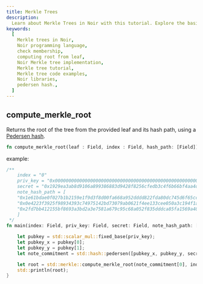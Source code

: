 ```yaml
---
title: Merkle Trees
description:
  Learn about Merkle Trees in Noir with this tutorial. Explore the basics of computing a merkle root using a proof, with examples.
keywords:
  [
    Merkle trees in Noir,
    Noir programming language,
    check membership,
    computing root from leaf,
    Noir Merkle tree implementation,
    Merkle tree tutorial,
    Merkle tree code examples,
    Noir libraries,
    pedersen hash.,
  ]
---
```


## compute_merkle_root

Returns the root of the tree from the provided leaf and its hash path, using a [Pedersen hash](cryptographic_primitives/00_hashes.mdx#pedersen).

```rust
fn compute_merkle_root(leaf : Field, index : Field, hash_path: [Field]) -> Field
```

example:

```rust
/**
    index = "0"
    priv_key = "0x000000000000000000000000000000000000000000000000000000616c696365"
    secret = "0x1929ea3ab8d9106a899386883d9428f8256cfedb3c4f6b66bf4aa4d28a79988f"
    note_hash_path = [
    "0x1e61bdae0f027b1b2159e1f9d3f8d00fa668a952dddd822fda80dc745d6f65cc",
    "0x0e4223f3925f98934393c74975142bd73079ab0621f4ee133cee050a3c194f1a",
    "0x2fd7bb412155bf8693a3bd2a3e7581a679c95c68a052f835dddca85fa1569a40"
    ]
 */
fn main(index: Field, priv_key: Field, secret: Field, note_hash_path: [Field; 3]) {

    let pubkey = std::scalar_mul::fixed_base(priv_key);
    let pubkey_x = pubkey[0];
    let pubkey_y = pubkey[1];
    let note_commitment = std::hash::pedersen([pubkey_x, pubkey_y, secret]);

    let root = std::merkle::compute_merkle_root(note_commitment[0], index, note_hash_path);
    std::println(root);
}
```
